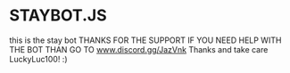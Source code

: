 # STAYBOT.JS
this is the stay bot
THANKS FOR THE SUPPORT
IF YOU NEED HELP WITH THE BOT THAN GO TO 
www.discord.gg/JazVnk
Thanks and take care LuckyLuc100!
:)
